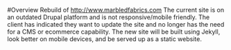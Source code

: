 #Overview
Rebuild of http://www.marbledfabrics.com 
The current site is on an outdated Drupal platform and is not responsive/mobile friendly. The client has indicated they want to update the site and no longer has the need for a CMS or ecommerce capability. The new site will be built using Jekyll, look better on mobile devices, and be served up as a static website. 
